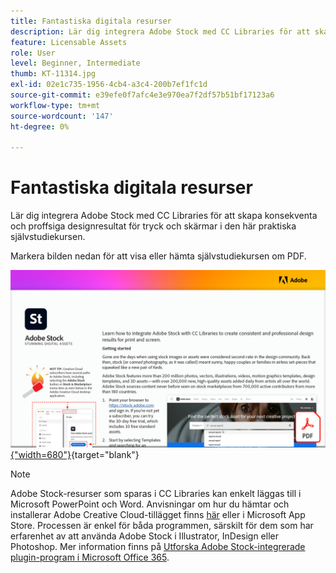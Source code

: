```yaml
---
title: Fantastiska digitala resurser
description: Lär dig integrera Adobe Stock med CC Libraries för att skapa konsekventa och professionella designresultat för tryck och skärmar i den här praktiska självstudiekursen
feature: Licensable Assets
role: User
level: Beginner, Intermediate
thumb: KT-11314.jpg
exl-id: 02e1c735-1956-4cb4-a3c4-200b7ef1fc1d
source-git-commit: e39efe0f7afc4e3e970ea7f2df57b51bf17123a6
workflow-type: tm+mt
source-wordcount: '147'
ht-degree: 0%

---
```


# Fantastiska digitala resurser

Lär dig integrera Adobe Stock med CC Libraries för att skapa konsekventa och proffsiga designresultat för tryck och skärmar i den här praktiska självstudiekursen.

Markera bilden nedan för att visa eller hämta självstudiekursen om PDF.

[![Bild på första sidan av självstudiekursen](assets/Stunningdigitalassets.png){&quot;width=680&quot;}](assets/Stunning-Digital-Assets.pdf){target="blank"}

>[!NOTE]
>
>Adobe Stock-resurser som sparas i CC Libraries kan enkelt läggas till i Microsoft PowerPoint och Word. Anvisningar om hur du hämtar och installerar Adobe Creative Cloud-tillägget finns [här](https://helpx.adobe.com/creative-cloud/help/libraries-addin-microsoft-office.html) eller i Microsoft App Store. Processen är enkel för båda programmen, särskilt för dem som har erfarenhet av att använda Adobe Stock i Illustrator, InDesign eller Photoshop. Mer information finns på [Utforska Adobe Stock-integrerade plugin-program i Microsoft Office 365](https://helpx.adobe.com/stock/help/microsoft-office-plug-ins.html).
